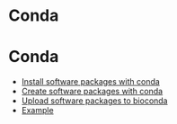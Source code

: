 # Conda

# Conda

* [Install software packages with conda](/doc/install-software-packages-with-conda-ZPGOKRqwFA)
* [Create software packages with conda](/doc/create-software-packages-with-conda-bXdHlRErZ3)
* [Upload software packages to bioconda](/doc/upload-software-packages-to-bioconda-9JYQjsLqCI)
* [Example](/doc/examples-BxyYoFjccG) 


